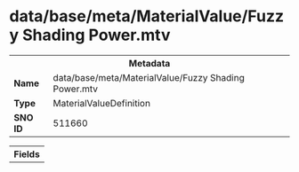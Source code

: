 <h1>data/base/meta/MaterialValue/Fuzzy Shading Power.mtv</h1><table><tr><th colspan="100%">Metadata</th></tr><tr><td><b>Name</b></td><td>data/base/meta/MaterialValue/Fuzzy Shading Power.mtv</td></tr><tr><td><b>Type</b></td><td>MaterialValueDefinition</td></tr><tr><td><b>SNO ID</b></td><td>511660</td></tr></table>

<table><tr><th colspan="100%">Fields</th></tr></table>

